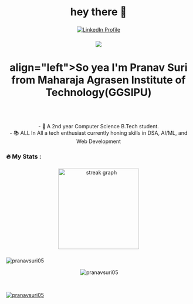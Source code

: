

<h1 align="center">hey there 👋</h1>

###

<div align="center">
 <a href="https://www.linkedin.com/in/pranavsuri1/" target="_blank">
    <img src="https://img.shields.io/static/v1?message=LinkedIn&logo=linkedin&label=&color=0077B5&logoColor=white&labelColor=&style=for-the-badge" 
         alt="LinkedIn Profile">
</a>

###


<div align="center">
  <img src="https://visitor-badge.laobi.icu/badge?page_id=maurodesouza.maurodesouza&"  />
</div>

###

<h1>align="left">So yea I'm Pranav Suri from Maharaja Agrasen Institute of Technology(GGSIPU) </h1><br> <p> <br>- 🔭 A 2nd year Computer Science B.Tech student.<br>- 📚 ALL In All a tech enthusiast currently honing skills in DSA, AI/ML, and Web Development </p>

###
<!--
<h3 align="left">🛠 Language and tools</h3>

###

<div align="left">
  <img src="https://cdn.jsdelivr.net/gh/devicons/devicon/icons/go/go-original-wordmark.svg" height="40" alt="go logo"  />
  <img width="12" />
  <img src="https://cdn.jsdelivr.net/gh/devicons/devicon/icons/rust/rust-original.svg" height="40" alt="rust logo"  />
  <img width="12" />
  <img src="https://cdn.jsdelivr.net/gh/devicons/devicon/icons/ruby/ruby-plain-wordmark.svg" height="40" alt="ruby logo"  />
  <img width="12" />
  <img src="https://cdn.jsdelivr.net/gh/devicons/devicon/icons/dot-net/dot-net-plain-wordmark.svg" height="40" alt="dot-net logo"  />
  <img width="12" />
  <img src="https://cdn.jsdelivr.net/gh/devicons/devicon/icons/firebase/firebase-plain-wordmark.svg" height="40" alt="firebase logo"  />
  <img width="12" />
  <img src="https://cdn.jsdelivr.net/gh/devicons/devicon/icons/amazonwebservices/amazonwebservices-line-wordmark.svg" height="40" alt="amazonwebservices logo"  />
  <img width="12" />
  <img src="https://cdn.jsdelivr.net/gh/devicons/devicon/icons/circleci/circleci-plain.svg" height="40" alt="circleci logo"  />
  <img width="12" />
  <img src="https://cdn.jsdelivr.net/gh/devicons/devicon/icons/kubernetes/kubernetes-plain.svg" height="40" alt="kubernetes logo"  />
  <img width="12" />
  <img src="https://cdn.jsdelivr.net/gh/devicons/devicon/icons/docker/docker-plain-wordmark.svg" height="40" alt="docker logo"  />
</div>
-->
###

<h3 align="left">🔥   My Stats :</h3>

###

<div align="center">
  <img src="https://streak-stats.demolab.com?user=maurodesouza&locale=en&mode=daily&theme=dark&hide_border=false&border_radius=5&order=3" height="220" alt="streak graph"  />
</div>

###
<!--**pranavsuri05/pranavsuri05** is a ✨ _special_ ✨ repository because its `README.md` (this file) appears on your GitHub profile.-->
<p align="left"> <img src="https://komarev.com/ghpvc/?username=pranavsuri05&label=Profile%20views&color=0e75b6&style=flat" alt="pranavsuri05" /> </p>


<p>&nbsp;<img align="center" src="https://github-readme-stats.vercel.app/api?username=pranavsuri05&show_icons=true&locale=en" alt="pranavsuri05" /></p>
<br>
<p align="left"> <a href="https://github.com/ryo-ma/github-profile-trophy"><img src="https://github-profile-trophy.vercel.app/?username=pranavsuri05" alt="pranavsuri05" /></a> </p>


